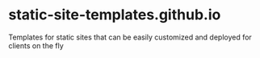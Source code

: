 # static-site-templates.github.io
Templates for static sites that can be easily customized and deployed for clients on the fly
